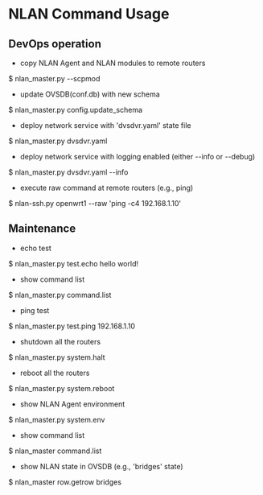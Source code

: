 NLAN Command Usage
==================

DevOps operation
----------------
- copy NLAN Agent and NLAN modules to remote routers

$ nlan_master.py --scpmod

- update OVSDB(conf.db) with new schema

$ nlan_master.py config.update_schema

- deploy network service with 'dvsdvr.yaml' state file

$ nlan_master.py dvsdvr.yaml

- deploy network service with logging enabled (either --info or --debug)

$ nlan_master.py dvsdvr.yaml --info

- execute raw command at remote routers (e.g., ping)

$ nlan-ssh.py openwrt1 --raw 'ping -c4 192.168.1.10'

Maintenance
-----------
- echo test

$ nlan_master.py test.echo hello world!

- show command list

$ nlan_master.py command.list

- ping test 

$ nlan_master.py test.ping 192.168.1.10

- shutdown all the routers

$ nlan_master.py system.halt

- reboot all the routers

$ nlan_master.py system.reboot

- show NLAN Agent environment

$ nlan_master.py system.env

- show command list

$ nlan_master command.list

- show NLAN state in OVSDB (e.g., 'bridges' state)

$ nlan_master row.getrow bridges


